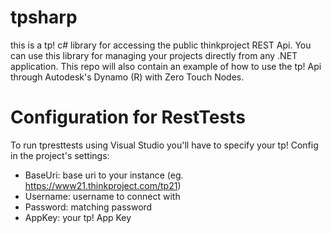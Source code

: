 # tpsharp
this is a tp! c# library for accessing the public thinkproject REST Api.
You can use this library for managing your projects directly from any .NET application.
This repo will also contain an example of how to use the tp! Api through Autodesk's Dynamo (R) with Zero Touch Nodes.

# Configuration for RestTests
To run tpresttests using Visual Studio you'll have to specify your tp! Config in the project's settings:
- BaseUri: base uri to your instance (eg. https://www21.thinkproject.com/tp21)
- Username: username to connect with
- Password: matching password
- AppKey: your tp! App Key
